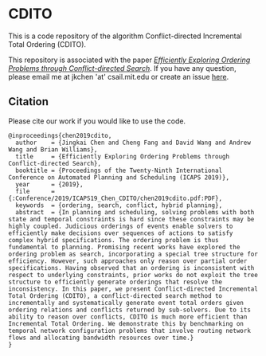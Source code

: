 # CDITO

This is a code repository of the algorithm Conflict-directed Incremental Total Ordering (CDITO).

This repository is associated with the paper [_Efficiently Exploring Ordering Problems through Conflict-directed Search_](https://arxiv.org/pdf/1904.07366.pdf). If you have any question, please email me at jkchen 'at' csail.mit.edu or create an issue [here](https://github.com/jkchengh/CDITO/issues).

## Citation
Please cite our work if you would like to use the code.
```
@inproceedings{chen2019cdito,
  author    = {Jingkai Chen and Cheng Fang and David Wang and Andrew Wang and Brian Williams},
  title     = {Efficiently Exploring Ordering Problems through Conflict-directed Search},
  booktitle = {Proceedings of the Twenty-Ninth International Conference on Automated Planning and Scheduling (ICAPS 2019)},
  year      = {2019},
  file      = {:Conference/2019/ICAPS19_Chen_CDITO/chen2019cdito.pdf:PDF},
  keywords  = {ordering, search, conflict, hybrid planning},
  abstract  = {In planning and scheduling, solving problems with both state and temporal constraints is hard since these constraints may be highly coupled. Judicious orderings of events enable solvers to efficiently make decisions over sequences of actions to satisfy complex hybrid specifications. The ordering problem is thus fundamental to planning. Promising recent works have explored the ordering problem as search, incorporating a special tree structure for efficiency. However, such approaches only reason over partial order specifications. Having observed that an ordering is inconsistent with respect to underlying constraints, prior works do not exploit the tree structure to efficiently generate orderings that resolve the inconsistency. In this paper, we present Conflict-directed Incremental Total Ordering (CDITO), a conflict-directed search method to incrementally and systematically generate event total orders given ordering relations and conflicts returned by sub-solvers. Due to its ability to reason over conflicts, CDITO is much more efficient than Incremental Total Ordering. We demonstrate this by benchmarking on temporal network configuration problems that involve routing network flows and allocating bandwidth resources over time.}
}
```
